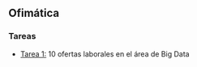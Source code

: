 ## Ofimática


### Tareas
<ul>
  <li><a href="https://github.com/eduuest/Backup-DA/blob/main/Nivel1/Ofimatica/Tareas/Tarea1.pdf">Tarea 1:</a> 10 ofertas laborales en el área de Big Data</li>
</ul>

